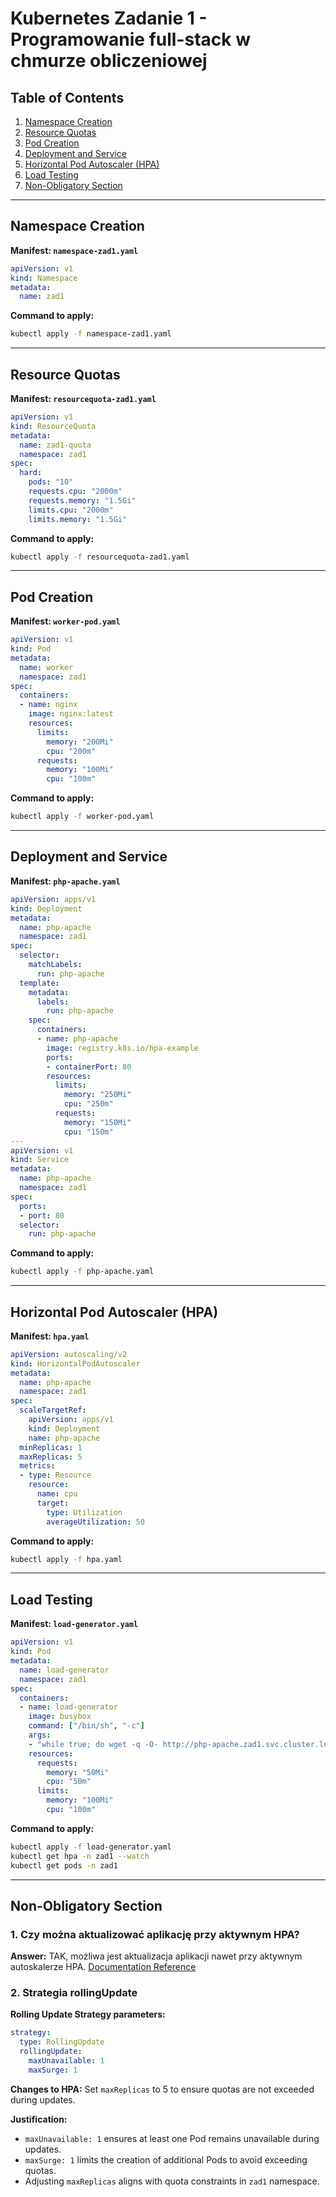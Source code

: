 # Kubernetes Zadanie 1 - Programowanie full-stack w chmurze obliczeniowej

## Table of Contents
1. [Namespace Creation](#namespace-creation)
2. [Resource Quotas](#resource-quotas)
3. [Pod Creation](#pod-creation)
4. [Deployment and Service](#deployment-and-service)
5. [Horizontal Pod Autoscaler (HPA)](#horizontal-pod-autoscaler-hpa)
6. [Load Testing](#load-testing)
7. [Non-Obligatory Section](#non-obligatory-section)

---

## Namespace Creation

**Manifest: `namespace-zad1.yaml`**
```yaml
apiVersion: v1
kind: Namespace
metadata:
  name: zad1
```
**Command to apply:**
```bash
kubectl apply -f namespace-zad1.yaml
```

---

## Resource Quotas

**Manifest: `resourcequota-zad1.yaml`**
```yaml
apiVersion: v1
kind: ResourceQuota
metadata:
  name: zad1-quota
  namespace: zad1
spec:
  hard:
    pods: "10"
    requests.cpu: "2000m"
    requests.memory: "1.5Gi"
    limits.cpu: "2000m"
    limits.memory: "1.5Gi"
```
**Command to apply:**
```bash
kubectl apply -f resourcequota-zad1.yaml
```

---

## Pod Creation

**Manifest: `worker-pod.yaml`**
```yaml
apiVersion: v1
kind: Pod
metadata:
  name: worker
  namespace: zad1
spec:
  containers:
  - name: nginx
    image: nginx:latest
    resources:
      limits:
        memory: "200Mi"
        cpu: "200m"
      requests:
        memory: "100Mi"
        cpu: "100m"
```
**Command to apply:**
```bash
kubectl apply -f worker-pod.yaml
```

---

## Deployment and Service

**Manifest: `php-apache.yaml`**
```yaml
apiVersion: apps/v1
kind: Deployment
metadata:
  name: php-apache
  namespace: zad1
spec:
  selector:
    matchLabels:
      run: php-apache
  template:
    metadata:
      labels:
        run: php-apache
    spec:
      containers:
      - name: php-apache
        image: registry.k8s.io/hpa-example
        ports:
        - containerPort: 80
        resources:
          limits:
            memory: "250Mi"
            cpu: "250m"
          requests:
            memory: "150Mi"
            cpu: "150m"
---
apiVersion: v1
kind: Service
metadata:
  name: php-apache
  namespace: zad1
spec:
  ports:
  - port: 80
  selector:
    run: php-apache
```
**Command to apply:**
```bash
kubectl apply -f php-apache.yaml
```

---

## Horizontal Pod Autoscaler (HPA)

**Manifest: `hpa.yaml`**
```yaml
apiVersion: autoscaling/v2
kind: HorizontalPodAutoscaler
metadata:
  name: php-apache
  namespace: zad1
spec:
  scaleTargetRef:
    apiVersion: apps/v1
    kind: Deployment
    name: php-apache
  minReplicas: 1
  maxReplicas: 5
  metrics:
  - type: Resource
    resource:
      name: cpu
      target:
        type: Utilization
        averageUtilization: 50
```
**Command to apply:**
```bash
kubectl apply -f hpa.yaml
```

---

## Load Testing

**Manifest: `load-generator.yaml`**
```yaml
apiVersion: v1
kind: Pod
metadata:
  name: load-generator
  namespace: zad1
spec:
  containers:
  - name: load-generator
    image: busybox
    command: ["/bin/sh", "-c"]
    args:
    - "while true; do wget -q -O- http://php-apache.zad1.svc.cluster.local; done"
    resources:
      requests:
        memory: "50Mi"
        cpu: "50m"
      limits:
        memory: "100Mi"
        cpu: "100m"
```
**Command to apply:**
```bash
kubectl apply -f load-generator.yaml
kubectl get hpa -n zad1 --watch
kubectl get pods -n zad1
```



---

## Non-Obligatory Section

### 1. Czy można aktualizować aplikację przy aktywnym HPA?
**Answer:** TAK, możliwa jest aktualizacja aplikacji nawet przy aktywnym autoskalerze HPA.
[Documentation Reference](https://kubernetes.io/docs/tasks/run-application/horizontal-pod-autoscale/)

### 2. Strategia rollingUpdate
**Rolling Update Strategy parameters:**
```yaml
strategy:
  type: RollingUpdate
  rollingUpdate:
    maxUnavailable: 1
    maxSurge: 1
```
**Changes to HPA:**
Set `maxReplicas` to 5 to ensure quotas are not exceeded during updates.

**Justification:**
- `maxUnavailable: 1` ensures at least one Pod remains unavailable during updates.
- `maxSurge: 1` limits the creation of additional Pods to avoid exceeding quotas.
- Adjusting `maxReplicas` aligns with quota constraints in `zad1` namespace.
